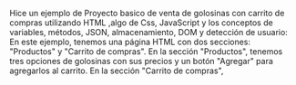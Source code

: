 Hice un ejemplo de Proyecto basico de venta de golosinas con carrito de compras utilizando HTML ,algo de Css, JavaScript y los conceptos de variables, métodos, JSON, almacenamiento, DOM y detección de usuario:
En este ejemplo, tenemos una página HTML con dos secciones: "Productos" y "Carrito de compras". En la sección "Productos", tenemos tres opciones de golosinas con sus precios y un botón "Agregar" para agregarlos al carrito. En la sección "Carrito de compras",

